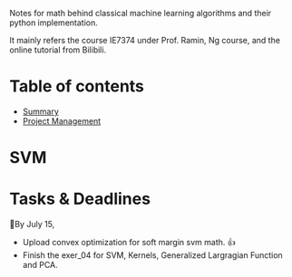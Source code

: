 Notes for math behind classical machine learning algorithms and their python implementation. 

It mainly refers the course IE7374 under Prof. Ramin, Ng course, and the online tutorial from Bilibili.  


# Table of contents
- [Summary](#summary)
- [Project Management](#tasks--deadlines)

# SVM
# Tasks & Deadlines
:triangular_flag_on_post:By July 15, 
- Upload convex optimization for soft margin svm math. :thumbsup:
- Finish the exer_04 for SVM, Kernels, Generalized Largragian Function and PCA.
